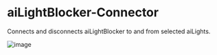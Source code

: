 # aiLightBlocker-Connector
Connects and disconnects aiLightBlocker to and from selected aiLights.

![image](https://github.com/user-attachments/assets/1b9e07af-c864-4423-b391-ad1d0cfefe41)
